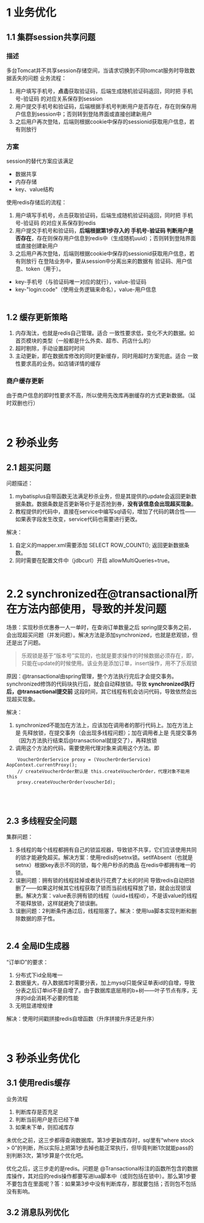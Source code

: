 # 1 业务优化
## 1.1 集群session共享问题
### 描述
多台Tomcat并不共享session存储空间，当请求切换到不同tomcat服务时导致数据丢失的问题
业务流程：
1. 用户填写手机号，**点击**获取验证码，后端生成随机验证码返回，同时把 手机号-验证码 的对应关系保存到session
2. 用户提交手机号和验证码，后端根据手机号判断用户是否存在，存在则保存用户信息到session中；否则转到登陆界面或直接创建新用户
3. 之后用户再次登陆，后端则根据cookie中保存的sessionid获取用户信息，若有则放行

### 方案
session的替代方案应该满足
- 数据共享
- 内存存储
- key、value结构

使用redis存储后的流程：
1. 用户填写手机号，点击获取验证码，后端生成随机验证码返回，同时把 手机号-验证码 的对应关系保存到redis
2. 用户提交手机号和验证码，**后端根据第1步存入的 手机号-验证码 判断用户是否存在**，存在则保存用户信息到redis中（生成随机uuid）；否则转到登陆界面或直接创建新用户
3. 之后用户再次登陆，后端则根据cookie中保存的sessionid获取用户信息，若有则放行
在登陆业务中，要从session中分离出来的数据有 验证码、用户信息、token（用于）。
- key-手机号（与验证码唯一对应的就行），value-验证码
- key-"login:code"（使用业务逻辑来命名），value-用户信息
<br/><br/>


## 1.2 缓存更新策略
1. 内存淘汰，也就是redis自己管理。适合 一致性要求低，变化不大的数据。如首页模块的类型（一般都是什么外卖、超市、药店什么的）  
2. 超时剔除，手动设置超时时间  
3. 主动更新，即在数据库修改的同时更新缓存，同时用超时方案兜底。适合 一致性要求高的业务。如店铺详情的缓存  

### 商户缓存更新
由于商户信息的即时性要求不高，所以使用先改库再删缓存的方式更新数据。（延时双删也行）
<br/><br/><br/>



# 2 秒杀业务
## 2.1 超买问题
问题描述：
1. mybatisplus自带函数无法满足秒杀业务，但是其提供的update会返回更新数据条数。数据条数是否更新等价于是否抢到券，**没有该信息会出现超买现象**。
2. 教程提供的代码中，直接在service中编写sql语句，增加了代码的耦合性——如果表字段发生改变，service代码也需要进行更改。

解决：
1. 自定义的mapper.xml需要添加 SELECT ROW_COUNT(); 返回更新数据条数。
2. 同时需要在配置文件中（jdbcurl）开启 allowMultiQueries=true。
<br/><br/>


# 2.2 synchronized在@transactional所在方法内部使用，导致的并发问题
场景：实现秒杀优惠券一人一单时，在查询订单数量之后 spring提交事务之前，会出现超买问题（并发问题）。解决方法是添加synchronized，也就是悲观锁，但还是出了问题。
>乐观锁是基于“版本号”实现的，也就是要求操作的时候数据必须存在，即，只能在update的时候使用。该业务是添加订单，insert操作，用不了乐观锁

原因：@transactional由spring管理，整个方法执行完后才会提交事务。synchronized修饰的代码块执行后，就会自动释放锁。导致 **synchronized执行后，@transactional提交前** 这段时间，其它线程有机会访问代码，导致依然会出现超买现象。

解决：
1. synchronized不能加在方法上，应该加在调用者的那行代码上。加在方法上是 先释放锁，在提交事务（会出现多线程问题）；加在调用者上是 先提交事务（因为方法执行结束后@transactional就提交了），再释放锁  
2. 调用这个方法的代码，需要使用代理对象来调用这个方法。即
```
    VoucherOrderService proxy = (VoucherOrderService) AopContext.currentProxy();
    // createVoucherOrder默认是 this.createVoucherOrder，代理对象不能用this
    proxy.createVoucherOrder(voucherId); 
```
<br/><br/>



## 2.3 多线程安全问题
集群问题：
1. 多线程的每个线程都拥有自己的锁监视器，导致锁不共享，它们应该使用共同的锁才能避免超买。解决方案：使用redis的setnx锁。setIfAbsent（也就是setnx）根据key表示不同的锁，每个用户秒杀的商品 在redis中都拥有唯一的锁。
2. 误删问题：拥有锁的线程挂掉或者执行花费了太长的时间 导致redis自动把锁删了——如果这时候其它线程获取了锁而当前线程释放了锁，就会出现锁误删。解决方案：value表示拥有锁的线程（uuid+线程id），不是该value的线程不能释放锁，这样就避免了锁误删。
3. 误删问题：2判断条件通过后，线程阻塞了。解决：使用lua脚本实现判断和删除数据的原子性。
<br/><br/>


## 2.4 全局ID生成器
“订单ID”的要求：
1. 分布式下id全局唯一
2. 数据量大，存入数据库时需要分表，加上mysql只能保证单表id的自增，导致分表之后订单id不是自增了。由于数据库底层用的b+树——叶子节点有序，无序的id会消耗不必要的性能
3. 无明显递增规律

解决：使用时间戳拼接redis自增函数（升序拼接升序还是升序）
<br/><br/><br/>



# 3 秒杀业务优化
## 3.1 使用redis缓存
业务流程
1. 判断库存是否充足
2. 判断当前用户是否已经下单
3. 如果未下单，则扣减库存

未优化之前，这三步都得查询数据库。第3步更新库存时，sql里有“where stock > 0”的判断，所以实际上把第1步去掉也能正常执行，但毕竟判断1次就能pass的别判断3次，第1步算是个优化吧。  

优化之后，这三步走的是redis。问题是 @Transactional标注的函数所包含的数据库操作，其对应的redis操作都要写进lua脚本中（或则包括在锁中）。那么第1步要不要包含在里面呢？答：如果第3步中没有判断库存，那就要包括；否则包不包括没有影响。
<br/>

## 3.2 消息队列优化

